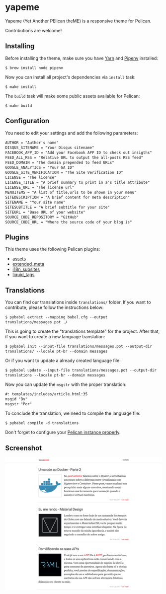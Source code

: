 # yapeme

Yapeme (Yet Another PElican theME) is a responsive theme for Pelican.

Contributions are welcome!

## Installing

Before installing the theme, make sure you have [Yarn](https://yarnpkg.com/en/) and [Pipenv](https://github.com/pypa/pipenv) installed:

    $ brew install node pipenv

Now you can install all project's dependencies via `install` task:

    $ make install

The `build` task will make some public assets available for Pelican:

    $ make build

## Configuration

You need to edit your settings and add the following parameters:

```
AUTHOR = "Author's name"
DISQUS_SITENAME = "Your Disqus sitename"
FACEBOOK_APP_ID = "Add your Facebook APP ID to check out insigths"
FEED_ALL_RSS = "Relative URL to output the all-posts RSS feed"
FEED_DOMAIN = "The domain prepended to feed URLs"
GOOGLE_ANALYTICS = "Your GA ID"
GOOGLE_SITE_VERIFICATION = "The Site Verification ID"
LICENSE = "The license"
LICENSE_TITLE = "A brief summary to print in a's title attribute"
LICENSE_URL = "The license url"
MENUITEMS = "A list of title,urls to be shown in your menu"
SITEDESCRIPTION = "A brief content for meta description"
SITENAME = "Your site name"
SITESUBTITLE = "A brief subtitle for your site"
SITEURL = "Base URL of your website"
SOURCE_CODE_REPOSITORY = "GitHub"
SOURCE_CODE_URL = "Where the source code of your blog is"
```

## Plugins

This theme uses the following Pelican plugins:

- [assets](https://github.com/getpelican/pelican-plugins/tree/master/assets)
- [extended_meta](https://github.com/kplaube/extended_meta)
- [i18n_subsites](https://github.com/getpelican/pelican-plugins/tree/master/i18n_subsites)
- [liquid_tags](https://github.com/getpelican/pelican-plugins/tree/master/liquid_tags)

## Translations

You can find our translations inside `translations/` folder. If you want to contribute, please follow the instructions below:

    $ pybabel extract --mapping babel.cfg --output translations/messages.pot ./

This is going to create the "translations template" for the project. After that, if you want to create a new language translation:

    $ pybabel init --input-file translations/messages.pot --output-dir translations/ --locale pt-br --domain messages

Or if you want to update a already created language file:

    $ pybabel update --input-file translations/messages.pot --output-dir translations --locale pt-br --domain messages

Now you can update the `msgstr` with the proper translation:

    #: templates/includes/article.html:35
    msgid "By"
    msgstr "Por"

To conclude the translation, we need to compile the language file:

    $ pybabel compile -d translations

Don't forget to configure your [Pelican instance properly](http://docs.getpelican.com/en/stable/content.html#translations).

## Screenshot

![screenshot](docs/screenshot.png)
